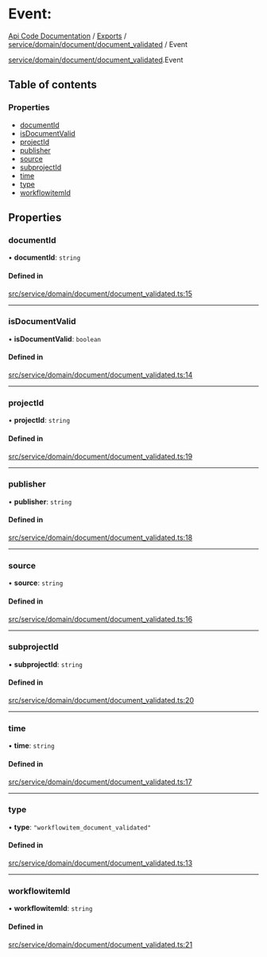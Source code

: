 # Event: 
 
[Api Code Documentation](../README.md) / [Exports](../modules.md) / [service/domain/document/document\_validated](../modules/service_domain_document_document_validated.md) / Event

[service/domain/document/document_validated](../modules/service_domain_document_document_validated.md).Event

## Table of contents

### Properties

- [documentId](service_domain_document_document_validated.Event.md#documentid)
- [isDocumentValid](service_domain_document_document_validated.Event.md#isdocumentvalid)
- [projectId](service_domain_document_document_validated.Event.md#projectid)
- [publisher](service_domain_document_document_validated.Event.md#publisher)
- [source](service_domain_document_document_validated.Event.md#source)
- [subprojectId](service_domain_document_document_validated.Event.md#subprojectid)
- [time](service_domain_document_document_validated.Event.md#time)
- [type](service_domain_document_document_validated.Event.md#type)
- [workflowitemId](service_domain_document_document_validated.Event.md#workflowitemid)

## Properties

### documentId

• **documentId**: `string`

#### Defined in

[src/service/domain/document/document_validated.ts:15](https://github.com/openkfw/TruBudget/blob/4d7fd4be/api/src/service/domain/document/document_validated.ts#L15)

___

### isDocumentValid

• **isDocumentValid**: `boolean`

#### Defined in

[src/service/domain/document/document_validated.ts:14](https://github.com/openkfw/TruBudget/blob/4d7fd4be/api/src/service/domain/document/document_validated.ts#L14)

___

### projectId

• **projectId**: `string`

#### Defined in

[src/service/domain/document/document_validated.ts:19](https://github.com/openkfw/TruBudget/blob/4d7fd4be/api/src/service/domain/document/document_validated.ts#L19)

___

### publisher

• **publisher**: `string`

#### Defined in

[src/service/domain/document/document_validated.ts:18](https://github.com/openkfw/TruBudget/blob/4d7fd4be/api/src/service/domain/document/document_validated.ts#L18)

___

### source

• **source**: `string`

#### Defined in

[src/service/domain/document/document_validated.ts:16](https://github.com/openkfw/TruBudget/blob/4d7fd4be/api/src/service/domain/document/document_validated.ts#L16)

___

### subprojectId

• **subprojectId**: `string`

#### Defined in

[src/service/domain/document/document_validated.ts:20](https://github.com/openkfw/TruBudget/blob/4d7fd4be/api/src/service/domain/document/document_validated.ts#L20)

___

### time

• **time**: `string`

#### Defined in

[src/service/domain/document/document_validated.ts:17](https://github.com/openkfw/TruBudget/blob/4d7fd4be/api/src/service/domain/document/document_validated.ts#L17)

___

### type

• **type**: ``"workflowitem_document_validated"``

#### Defined in

[src/service/domain/document/document_validated.ts:13](https://github.com/openkfw/TruBudget/blob/4d7fd4be/api/src/service/domain/document/document_validated.ts#L13)

___

### workflowitemId

• **workflowitemId**: `string`

#### Defined in

[src/service/domain/document/document_validated.ts:21](https://github.com/openkfw/TruBudget/blob/4d7fd4be/api/src/service/domain/document/document_validated.ts#L21)
